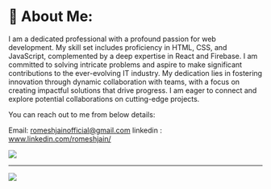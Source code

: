# 💫 About Me:
I am a dedicated professional with a profound passion for web development. My skill set includes proficiency in HTML, CSS, and JavaScript, complemented by a deep expertise in React and Firebase. I am committed to solving intricate problems and aspire to make significant contributions to the ever-evolving IT industry. My dedication lies in fostering innovation through dynamic collaboration with teams, with a focus on creating impactful solutions that drive progress. I am eager to connect and explore potential collaborations on cutting-edge projects.

You can reach out to me from below details:

Email: romeshjainofficial@gmail.com
linkedin : www.linkedin.com/romeshjain/


![](https://github-readme-streak-stats.herokuapp.com/?user=romeshjainn&theme=radical&hide_border=false)<br/>

---

[![](https://visitcount.itsvg.in/api?id=romeshjainn&icon=0&color=0)](https://visitcount.itsvg.in)

